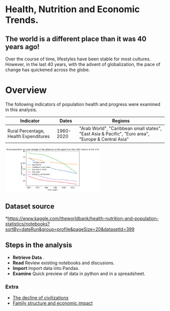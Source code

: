 # Health, Nutrition and Economic Trends.

## The world is a different place than it was 40 years ago!

Over the course of time, lifestyles have been stable for most cultures. However, in the last 40 years, with the advent of globalization, the pace of change has quickened across the globe.

#   Overview

The following indicators of population health and progress were examined in this analysis.

| Indicator | Dates | Regions |
| --- | --- | --- |
| Rural Percentage, Health Expenditures | 1960-2020 | "Arab World",	"Caribbean small states",	"East Asia & Pacific",	"Euro area",	"Europe & Central Asia"

<a href="https://github.com/CarveTheFuture/Health">
         <img alt="Qries" src="HealthExpenditures.png"
         width=300" height="140">
      </a>

## Dataset source
*https://www.kaggle.com/theworldbank/health-nutrition-and-population-statistics/notebooks?sortBy=dateRun&group=profile&pageSize=20&datasetId=399



## Steps in the analysis
* __Retrieve Data__ .
* __Read__  Review existing notebooks and discusions.
* __Import__ Import data into Pandas.
* __Examine__ Quick preview of data in python and in a spreadsheet.



### Extra
* [The decline of civilizations](https://us.pycon.org/2013/community/tutorials/23/)
* [Family structure and economic impact](http://researchcomputing.github.io/meetup_spring_2014/)

